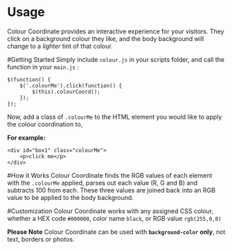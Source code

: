 # Usage
Colour Coordinate provides an interactive experience for your visitors. They click on a background colour they like, and the body background will change to a *lighter* tint of that colour. 

#Getting Started 
Simply include `colour.js` in your scripts folder, and call the function in your `main.js` :

```
$(function() {
	$('.colourMe').click(function() {
		$(this).colourCoord();
	});
});  
```

Now, add a class of `.colourMe` to the HTML element you would like to apply the colour coordination to, 

**For example:**
```	
<div id="box1" class="colourMe">
	<p>click me</p>
</div>
```

#How it Works
Colour Coordinate finds the RGB values of each element with the `.colourMe` applied, parses out each value (R, G and B) and subtracts 100 from each. These three values are joined back into an RGB value to be applied to the body background. 

#Customization
Colour Coordinate works with any assigned CSS colour, whether a HEX code `#000000`, color name `black`, or RGB value `rgb(255,0,0)`

**Please Note**
Colour Coordinate can be used with **`background-color` only**, not text, borders or photos. 

